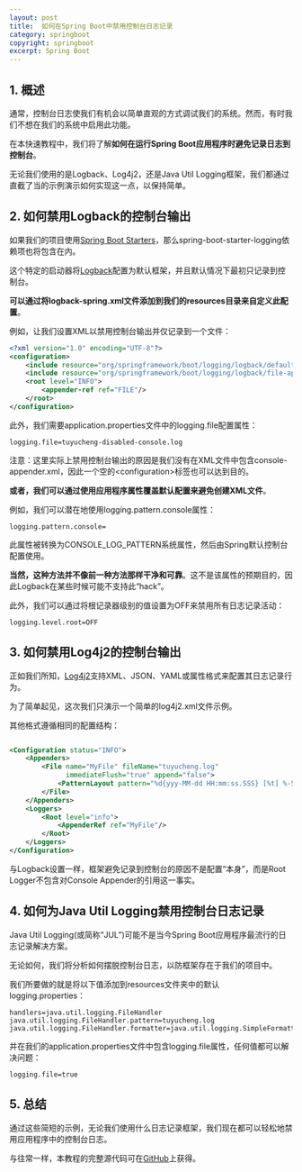 ```yaml
---
layout: post
title:  如何在Spring Boot中禁用控制台日志记录
category: springboot
copyright: springboot
excerpt: Spring Boot
---
```


## 1. 概述

通常，控制台日志使我们有机会以简单直观的方式调试我们的系统。然而，有时我们不想在我们的系统中启用此功能。

在本快速教程中，我们将了解**如何在运行Spring Boot应用程序时避免记录日志到控制台**。

无论我们使用的是Logback、Log4j2，还是Java Util Logging框架，我们都通过直截了当的示例演示如何实现这一点，以保持简单。

## 2. 如何禁用Logback的控制台输出

如果我们的项目使用[Spring Boot Starters]()，那么spring-boot-starter-logging依赖项也将包含在内。

这个特定的启动器将[Logback]()配置为默认框架，并且默认情况下最初只记录到控制台。

**可以通过将logback-spring.xml文件添加到我们的resources目录来自定义此配置**。

例如，让我们设置XML以禁用控制台输出并仅记录到一个文件：

```xml
<?xml version="1.0" encoding="UTF-8"?>
<configuration>
    <include resource="org/springframework/boot/logging/logback/defaults.xml"/>
    <include resource="org/springframework/boot/logging/logback/file-appender.xml"/>
    <root level="INFO">
        <appender-ref ref="FILE"/>
    </root>
</configuration>
```

此外，我们需要application.properties文件中的logging.file配置属性：

```properties
logging.file=tuyucheng-disabled-console.log
```

注意：这里实际上禁用控制台输出的原因是我们没有在XML文件中包含console-appender.xml，因此一个空的<configuration\>标签也可以达到目的。

**或者，我们可以通过使用应用程序属性覆盖默认配置来避免创建XML文件**。

例如，我们可以潜在地使用logging.pattern.console属性：

```properties
logging.pattern.console=
```

此属性被转换为CONSOLE_LOG_PATTERN系统属性，然后由Spring默认控制台配置使用。

**当然，这种方法并不像前一种方法那样干净和可靠**。这不是该属性的预期目的，因此Logback在某些时候可能不支持此“hack”。

此外，我们可以通过将根记录器级别的值设置为OFF来禁用所有日志记录活动：

```properties
logging.level.root=OFF
```

## 3. 如何禁用Log4j2的控制台输出

正如我们所知，[Log4j2]()支持XML、JSON、YAML或属性格式来配置其日志记录行为。

为了简单起见，这次我们只演示一个简单的log4j2.xml文件示例。

其他格式遵循相同的配置结构：

```xml

<Configuration status="INFO">
    <Appenders>
        <File name="MyFile" fileName="tuyucheng.log"
              immediateFlush="true" append="false">
            <PatternLayout pattern="%d{yyy-MM-dd HH:mm:ss.SSS} [%t] %-5level %logger{36} - %msg%n"/>
        </File>
    </Appenders>
    <Loggers>
        <Root level="info">
            <AppenderRef ref="MyFile"/>
        </Root>
    </Loggers>
</Configuration>
```

与Logback设置一样，框架避免记录到控制台的原因不是配置“本身”，而是Root Logger不包含对Console Appender的引用这一事实。

## 4. 如何为Java Util Logging禁用控制台日志记录

Java Util Logging(或简称“JUL”)可能不是当今Spring Boot应用程序最流行的日志记录解决方案。

无论如何，我们将分析如何摆脱控制台日志，以防框架存在于我们的项目中。

我们所要做的就是将以下值添加到resources文件夹中的默认logging.properties：

```properties
handlers=java.util.logging.FileHandler
java.util.logging.FileHandler.pattern=tuyucheng.log
java.util.logging.FileHandler.formatter=java.util.logging.SimpleFormatter
```

并在我们的application.properties文件中包含logging.file属性，任何值都可以解决问题：

```properties
logging.file=true
```

## 5. 总结

通过这些简短的示例，无论我们使用什么日志记录框架，我们现在都可以轻松地禁用应用程序中的控制台日志。

与往常一样，本教程的完整源代码可在[GitHub](https://github.com/tuyucheng7/taketoday-tutorial4j/tree/master/spring-boot-modules/spring-boot-disable-logging)上获得。